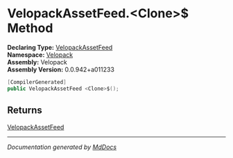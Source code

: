 ﻿<!--  
  <auto-generated>   
    The contents of this file were generated by a tool.  
    Changes to this file may be list if the file is regenerated  
  </auto-generated>   
-->

# VelopackAssetFeed.\<Clone\>$ Method

**Declaring Type:** [VelopackAssetFeed](../index.md)  
**Namespace:** [Velopack](../../index.md)  
**Assembly:** Velopack  
**Assembly Version:** 0.0.942+a011233

```csharp
[CompilerGenerated]
public VelopackAssetFeed <Clone>$();
```

## Returns

[VelopackAssetFeed](../index.md)

___

*Documentation generated by [MdDocs](https://github.com/ap0llo/mddocs)*
